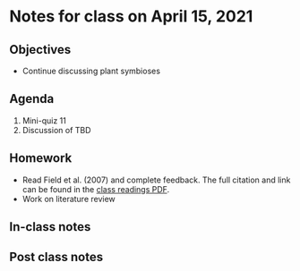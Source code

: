# Notes for class on April 15, 2021

## Objectives
- Continue discussing plant symbioses

## Agenda
1. Mini-quiz 11
2. Discussion of TBD

## Homework
- Read Field et al. (2007) and complete feedback. The full citation and link can be found in the 
[class readings PDF](../Readings/readings_ecophys_sp2021.pdf).
- Work on literature review

## In-class notes

## Post class notes